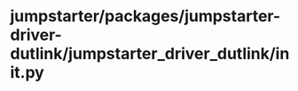 # jumpstarter/packages/jumpstarter-driver-dutlink/jumpstarter_driver_dutlink/__init__.py

```python

```